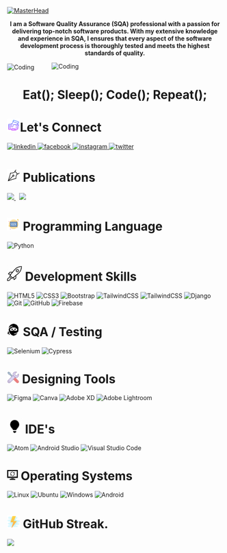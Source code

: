 [![MasterHead](https://blogger.googleusercontent.com/img/b/R29vZ2xl/AVvXsEjncqhxPl44XryHk0PwSzmVHaFZiPKMsmH6FijRfKYXTEdA39xmiK01LGQEjoaBXkR7gTdGlRmvy_mAdCZIpkGqY5AzmQh421vY4XZcX-WQgcut42Y3cxQ_XEUxZh56tR7oHyIiqES4EwaUA_UglKN1aFRYMuHtPKkXmaDNL5sRVO8qw1WAT-atUxDHDA/s16000/Haris%20Git%20ub.png)](https://rishavchanda.io)

<p align="center"><b>I am a Software Quality Assurance (SQA) professional with a passion for delivering top-notch software products. With my extensive knowledge and experience in SQA, I ensures that every aspect of the software development process is thoroughly tested and meets the highest standards of quality.</b></p>

<img align="center" alt="Coding" width="1000" src="https://raw.githubusercontent.com/MuhammadShakir-dev/MuhammadShakir-dev/main/borderseperator.gif">

<img align="right" alt="Coding" width="400" src="https://camo.githubusercontent.com/a4c584bce1c41271485d28f92aaf9f581b3c88b68ca723b6edfd58b4ba988c2b/68747470733a2f2f63646e2e6472696262626c652e636f6d2f75736572732f313138373833362f73637265656e73686f74732f363533393432392f70726f6772616d65722e676966">

<h1 align="center">Eat(); Sleep(); Code(); Repeat();<h1>

# <img width="30px" src="hand-100.png">Let's Connect
<div align="left">

<a href="https://www.linkedin.com/in/mharis-dev/" target="_blank">
<img src=https://img.shields.io/badge/linkedin-%231E77B5.svg?&style=for-the-badge&logo=linkedin&logoColor=white alt=linkedin style="margin-bottom: 5px;" />
</a>
<a href="https://www.facebook.com/muhammadharisdev" target="_blank">
<img src=https://img.shields.io/badge/facebook-%232E87FB.svg?&style=for-the-badge&logo=facebook&logoColor=white alt=facebook style="margin-bottom: 5px;" />
</a>
<a href="https://www.instagram.com/mharis_dev/" target="_blank">
<img src=https://img.shields.io/badge/instagram-%23000000.svg?&style=for-the-badge&logo=instagram&logoColor=#d62976 alt=instagram style="margin-bottom: 5px;" />
</a>
<a href="https://twitter.com/MHaris_Dev" target="_blank">
<img src=https://img.shields.io/badge/twitter-%2300acee.svg?&style=for-the-badge&logo=twitter&logoColor=white alt=twitter style="margin-bottom: 5px;" />
</a>
</div>  

# <img width="30px" src="pen-100.png"> Publications
<a href="https://muhammadharis.hashnode.dev/" target="_blank">
<img  src="https://img.shields.io/badge/Hashnode-2962FF?style=for-the-badge&logo=hashnode&logoColor=white" />
</a>
&nbsp;
<a href="https://medium.com/@MHaris-Dev" target="_blank">
<img  src="https://img.shields.io/badge/Medium-12100E?style=for-the-badge&logo=medium&logoColor=white" />
</a>

# <img width="30px" src="code.png"> Programming Language
![Python](https://img.shields.io/badge/python-%23323330.svg?style=for-the-badge&logo=python&logoColor=#5DADE2)

# <img width="35px" src="icons8-rocket.gif"> Development Skills
![HTML5](https://img.shields.io/badge/html5-%23E34F26.svg?style=for-the-badge&logo=html5&logoColor=white)
![CSS3](https://img.shields.io/badge/css3-%231572B6.svg?style=for-the-badge&logo=css3&logoColor=white)
![Bootstrap](https://img.shields.io/badge/bootstrap-%23563D7C.svg?style=for-the-badge&logo=bootstrap&logoColor=white)
![TailwindCSS](https://img.shields.io/badge/tailwindcss-%2338B2AC.svg?style=for-the-badge&logo=tailwind-css&logoColor=white)
![TailwindCSS](https://img.shields.io/badge/tailwindcss-%2338B2AC.svg?style=for-the-badge&logo=tailwind-css&logoColor=white)
![Django](https://img.shields.io/badge/django-%23121011.svg?style=for-the-badge&logo=django&logoColor=green)
![Git](https://img.shields.io/badge/git-%23F05033.svg?style=for-the-badge&logo=git&logoColor=white)
![GitHub](https://img.shields.io/badge/github-%23121011.svg?style=for-the-badge&logo=github&logoColor=white)
![Firebase](https://img.shields.io/badge/Firebase-FCC624?style=for-the-badge&logo=firebase&logoColor=white)

# <img width="30px" src="icons8-ninja-head-50.png"> SQA / Testing
![Selenium](https://img.shields.io/badge/Selenium-%2366595C.svg?style=for-the-badge&logo=selenium&logoColor=green)
![Cypress](https://img.shields.io/badge/Cypress-%23121011.svg?style=for-the-badge&logo=cypress&logoColor=white)

# <img width="28px" src="tools.png"> Designing Tools
![Figma](https://img.shields.io/badge/figma-%23F24E1E.svg?style=for-the-badge&logo=figma&logoColor=white)
![Canva](https://img.shields.io/badge/Canva-%2300C4CC.svg?style=for-the-badge&logo=Canva&logoColor=white)
![Adobe XD](https://img.shields.io/badge/Adobe%20xd-8E44AD.svg?style=for-the-badge&logo=Adobe%20XD&logoColor=white)
![Adobe Lightroom](https://img.shields.io/badge/Adobe%20Lightroom-31A8FF.svg?style=for-the-badge&logo=Adobe%20Lightroom&logoColor=white)

# <img width="35px" src="IDE.gif"> IDE's
![Atom](https://img.shields.io/badge/Atom-%2366595C.svg?style=for-the-badge&logo=atom&logoColor=white)
![Android Studio](https://img.shields.io/badge/android%20Studio-2ECC71.svg?style=for-the-badge&logo=android-studio&logoColor=white)
![Visual Studio Code](https://img.shields.io/badge/Visual%20Studio%20Code-0078d7.svg?style=for-the-badge&logo=visual-studio-code&logoColor=white)

# <img width="25px" src="ops.png"> Operating Systems
![Linux](https://img.shields.io/badge/Linux-FCC624?style=for-the-badge&logo=linux&logoColor=black)
![Ubuntu](https://img.shields.io/badge/Ubuntu-E95420?style=for-the-badge&logo=ubuntu&logoColor=white)
![Windows](https://img.shields.io/badge/Windows-0078D6?style=for-the-badge&logo=windows&logoColor=white)
![Android](https://img.shields.io/badge/Android-3DDC84?style=for-the-badge&logo=android&logoColor=white)

# <img width="30px" src="flash.png"> GitHub Streak.
<a href="http://www.github.com/mharis-dev"><img src="https://github-readme-streak-stats.herokuapp.com/?user=mharis-dev&stroke=ffffff&background=1c1917&ring=0891b2&fire=0891b2&currStreakNum=ffffff&currStreakLabel=0891b2&sideNums=ffffff&sideLabels=ffffff&dates=ffffff&hide_border=true" /></a>
